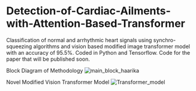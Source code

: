 # Detection-of-Cardiac-Ailments-with-Attention-Based-Transformer
Classification of normal and arrhythmic heart signals using
synchro-squeezing algorithms and vision based modified image transformer model with an accuracy of 95.5%.
Coded in Python and Tensorflow. Code for the paper that will be published soon. 

Block Diagram of Methodology
![main_block_haarika](https://user-images.githubusercontent.com/69581719/208266783-d87750ae-3137-42f5-834c-2212ed205b14.png)

Novel Modified Vision Transformer Model
![Transformer_model](https://user-images.githubusercontent.com/69581719/208266796-cc44675a-0269-4a24-9b76-ca758aaca526.png)
